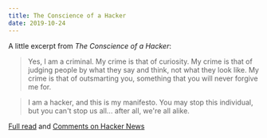 ```yaml
---
title: The Conscience of a Hacker
date: 2019-10-24
---
```


A little excerpt from *The Conscience of a Hacker*:

>Yes, I am a criminal.  My crime is that of curiosity.  My crime is
that of judging people by what they say and think, not what they look like.
My crime is that of outsmarting you, something that you will never forgive me
for.

>I am a hacker, and this is my manifesto.  You may stop this individual,
but you can't stop us all... after all, we're all alike.

[Full read](http://phrack.org/issues/7/3.html) and [Comments on Hacker News](https://news.ycombinator.com/item?id=21346387)